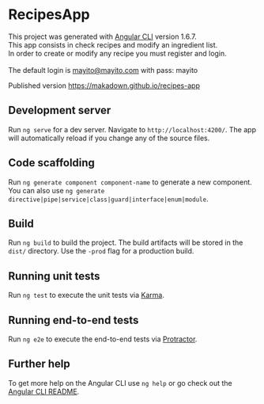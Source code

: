 # RecipesApp

This project was generated with [Angular CLI](https://github.com/angular/angular-cli) version 1.6.7. <br/>
This app consists in check recipes and modify an ingredient list. <br/>In order to create or modify any recipe you must register and login. <br/><br/>The default login is  mayito@mayito.com   with pass:  mayito<br/>

Published version https://makadown.github.io/recipes-app

## Development server

Run `ng serve` for a dev server. Navigate to `http://localhost:4200/`. The app will automatically reload if you change any of the source files.

## Code scaffolding

Run `ng generate component component-name` to generate a new component. You can also use `ng generate directive|pipe|service|class|guard|interface|enum|module`.

## Build

Run `ng build` to build the project. The build artifacts will be stored in the `dist/` directory. Use the `-prod` flag for a production build.

## Running unit tests

Run `ng test` to execute the unit tests via [Karma](https://karma-runner.github.io).

## Running end-to-end tests

Run `ng e2e` to execute the end-to-end tests via [Protractor](http://www.protractortest.org/).

## Further help

To get more help on the Angular CLI use `ng help` or go check out the [Angular CLI README](https://github.com/angular/angular-cli/blob/master/README.md).
